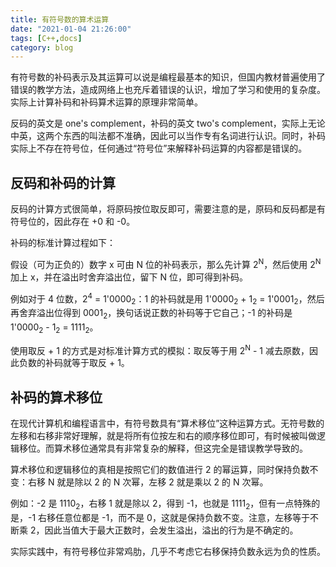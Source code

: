 ```yaml
---
title: 有符号数的算术运算
date: "2021-01-04 21:26:00"
tags: [C++,docs]
category: blog
---
```

有符号数的补码表示及其运算可以说是编程最基本的知识，但国内教材普遍使用了错误的教学方法，造成网络上也充斥着错误的认识，增加了学习和使用的复杂度。实际上计算补码和补码算术运算的原理非常简单。

<!-- more -->

反码的英文是 one's complement，补码的英文 two's complement，实际上无论中英，这两个东西的叫法都不准确，因此可以当作专有名词进行认识。同时，补码实际上不存在符号位，任何通过“符号位”来解释补码运算的内容都是错误的。

## 反码和补码的计算

反码的计算方式很简单，将原码按位取反即可，需要注意的是，原码和反码都是有符号位的，因此存在 +0 和 -0。

补码的标准计算过程如下：

假设（可为正负的）数字 x 可由 N 位的补码表示，那么先计算 2<sup>N</sup>，然后使用 2<sup>N</sup> 加上 x，并在溢出时舍弃溢出位，留下 N 位，即可得到补码。

例如对于 4 位数，2<sup>4</sup> = 1'0000<sub>2</sub>：1 的补码就是用 1'0000<sub>2</sub> + 1<sub>2</sub> = 1'0001<sub>2</sub>，然后再舍弃溢出位得到 0001<sub>2</sub>，换句话说正数的补码等于它自己；-1 的补码是 1'0000<sub>2</sub> - 1<sub>2</sub> = 1111<sub>2</sub>。

使用取反 + 1 的方式是对标准计算方式的模拟：取反等于用 2<sup>N</sup> - 1 减去原数，因此负数的补码就等于取反 + 1。

## 补码的算术移位

在现代计算机和编程语言中，有符号数具有“算术移位”这种运算方式。无符号数的左移和右移非常好理解，就是将所有位按左和右的顺序移位即可，有时候被叫做逻辑移位。而算术移位通常具有非常复杂的解释，但这完全是错误教学导致的。

算术移位和逻辑移位的真相是按照它们的数值进行 2 的幂运算，同时保持负数不变：右移 N 就是除以 2 的 N 次幂，左移 2 就是乘以 2 的 N 次幂。

例如：-2 是 1110<sub>2</sub>，右移 1 就是除以 2，得到 -1，也就是 1111<sub>2</sub>，但有一点特殊的是，-1 右移任意位都是 -1，而不是 0，这就是保持负数不变。注意，左移等于不断乘 2，因此当值大于最大正数时，会发生溢出，溢出的行为是不确定的。

实际实践中，有符号移位非常鸡肋，几乎不考虑它右移保持负数永远为负的性质。
